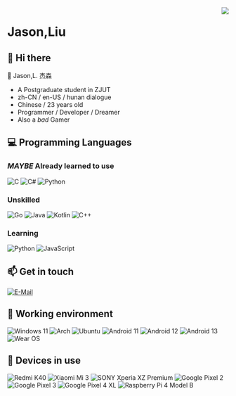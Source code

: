 <img align="right" src="https://github-readme-stats.vercel.app/api?username=jasonlius&show_icons=true&theme=prussian&show_icons=true" />
  
# Jason,Liu

## 👋 Hi there
💬 Jason,L. 杰森

- A Postgraduate student in ZJUT
- zh-CN / en-US / hunan dialogue
- Chinese / 23 years old
- Programmer / Developer / Dreamer
- Also a *bad* Gamer

## 💻 Programming Languages

### *MAYBE* Already learned to use

![C](https://img.shields.io/badge/-C-a8b9cc?style=flat-square&logo=C&logoColor=fff)
![C#](https://img.shields.io/badge/C%23-%23239120.svg?style=flat-square&logo=c-sharp&logoColor=fff)
![Python](https://img.shields.io/badge/-Python-3776ab?style=flat-square&logo=python&logoColor=fff)

### Unskilled
![Go](https://img.shields.io/badge/Go-%2300ADD8.svg?style=flat-square&logo=go&logoColor=fff)
![Java](https://img.shields.io/badge/-Java-007396?style=flat-square&logo=Java&logoColor=fff)
![Kotlin](https://img.shields.io/badge/Kotlin-%230095D5.svg?style=flat-square&logo=kotlin&logoColor=fff)
![C++](https://img.shields.io/badge/-C%2b%2b-00599c?style=flat-square&logo=C%2b%2b&logoColor=fff)

### Learning
![Python](https://img.shields.io/badge/-Python-3776ab?style=flat-square&logo=python&logoColor=fff)
![JavaScript](https://img.shields.io/badge/-JavaScript-f7df1e?style=flat-square&logo=JavaScript&labelColor=f7df1e&logoColor=000)

## 📫 Get in touch
[![E-Mail](https://img.shields.io/badge/%40-jasonliu258%40163.com-blue)](mailto:jasonliu258@163.com)

## 💾 Working environment
![Windows 11](https://img.shields.io/badge/Windows%2011%20Pro-00adef?style=flat-square&logo=windows&logoColor=ffffff)
![Arch](https://img.shields.io/badge/Arch%20Linux-1793D1?logo=arch-linux&logoColor=fff&style=flat-square)
![Ubuntu](https://img.shields.io/badge/Ubuntu-E95420?style=flat-square&logo=ubuntu&logoColor=white)
![Android 11](https://img.shields.io/badge/Android%2011-3ddc84?style=flat-square&logo=android&logoColor=ffffff)
![Android 12](https://img.shields.io/badge/Android%2012-3ddc84?style=flat-square&logo=android&logoColor=ffffff)
![Android 13](https://img.shields.io/badge/Android%2013-3ddc84?style=flat-square&logo=android&logoColor=ffffff)
![Wear OS](https://img.shields.io/badge/Wear%20OS%20-4285f4?style=flat-square&logo=wear%20os&logoColor=ffffff)

## 📱 Devices in use
![Redmi  K40](https://img.shields.io/badge/Xiaomi%20Mi%2010%20Pro-fd4900?style=flat-square&logo=xiaomi&logoColor=ffffff)
![Xiaomi Mi 3  ](https://img.shields.io/badge/Xiaomi%20Mi%2010%20Pro-fd4900?style=flat-square&logo=xiaomi&logoColor=ffffff)
![SONY Xperia XZ Premium](https://img.shields.io/badge/Xperia%20XZ%20Premium-000000?style=flat-square&logo=sony&logoColor=ffffff)
![Google Pixel 2](https://img.shields.io/badge/Google%20Pixel%202-4285f4?style=flat-square&logo=google&logoColor=ffffff)
![Google Pixel 3](https://img.shields.io/badge/Google%20Pixel%203-4285f4?style=flat-square&logo=google&logoColor=ffffff)
![Google Pixel 4 XL](https://img.shields.io/badge/Google%20Pixel%204%20XL-4285f4?style=flat-square&logo=google&logoColor=ffffff)
![Raspberry Pi 4 Model B](https://img.shields.io/badge/Raspberry%20Pi%204%20Model%20B-a22846?style=flat-square&logo=raspberry%20pi&logoColor=ffffff)

